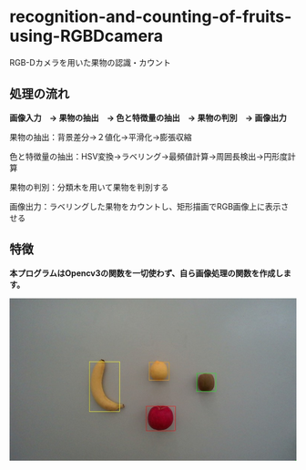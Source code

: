 # recognition-and-counting-of-fruits-using-RGBDcamera
RGB-Dカメラを用いた果物の認識・カウント

## 処理の流れ
**画像入力　→ 果物の抽出　→ 色と特徴量の抽出　→ 果物の判別　→ 画像出力**

果物の抽出：背景差分→２値化→平滑化→膨張収縮

色と特徴量の抽出：HSV変換→ラベリング→最頻値計算→周囲長検出→円形度計算

果物の判別：分類木を用いて果物を判別する

画像出力：ラベリングした果物をカウントし、矩形描画でRGB画像上に表示させる

## 特徴

**本プログラムはOpencv3の関数を一切使わず、自ら画像処理の関数を作成します。**




![s](./出力画像.jpg)
